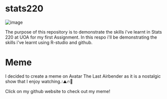 # stats220
![image](https://user-images.githubusercontent.com/101681189/158823215-5e7da898-ee95-48f6-9a00-01933f5210c0.png)

The purpose of this repository is to demonstrate the skills i've learnt in Stats 220 at UOA for my first Assignment. In this respo i'll be demonstrating the skills i've learnt using R-studio and github. 

# Meme
I decided to create a meme on Avatar The Last Airbender as it is a nostalgic show that I enjoy watching.💧⛰🔥💨

Click on my github website to check out my meme!
